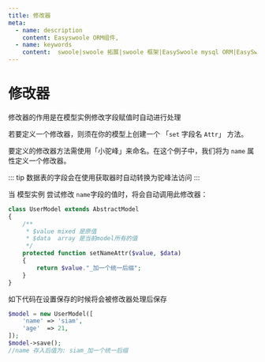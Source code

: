 ```yaml
---
title: 修改器
meta:
  - name: description
    content: Easyswoole ORM组件,
  - name: keywords
    content:  swoole|swoole 拓展|swoole 框架|EasySwoole mysql ORM|EasySwoole ORM|Swoole mysqli协程客户端|swoole ORM|修改器
---
```


# 修改器

修改器的作用是在模型实例修改字段赋值时自动进行处理

若要定义一个修改器，则须在你的模型上创建一个 「`set` 字段名 `Attr`」 方法。

要定义的修改器方法需使用「小驼峰」来命名。在这个例子中，我们将为 `name` 属性定义一个修改器。

::: tip
数据表的字段会在使用获取器时自动转换为驼峰法访问
:::

当 模型实例 尝试修改 `name`字段的值时，将会自动调用此修改器：

```php
class UserModel extends AbstractModel
{
    /**
     * $value mixed 是原值
     * $data  array 是当前model所有的值 
     */
    protected function setNameAttr($value, $data)
    {
        return $value."_加一个统一后缀";
    }
}
```
如下代码在设置保存的时候将会被修改器处理后保存
```php
$model = new UserModel([
    'name' => 'siam',
    'age'  => 21,
]);
$model->save();
//name 存入后值为: siam_加一个统一后缀
```
